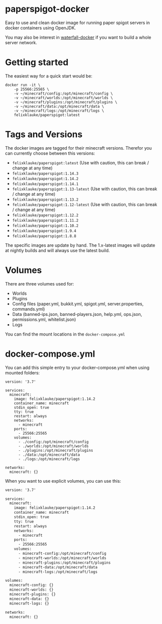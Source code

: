 # paperspigot-docker
Easy to use and clean docker image for running paper spigot servers in docker containers using OpenJDK. 

You may also be interest in [waterfall-docker](https://github.com/FelixKlauke/waterfall-docker) if you want to build a whole server network.

# Getting started
The easiest way for a quick start would be:
```
docker run -it \
    -p 25566:25565 \
    -v ~/minecraft/config:/opt/minecraft/config \
    -v ~/minecraft/worlds:/opt/minecraft/worlds \
    -v ~/minecraft/plugins:/opt/minecraft/plugins \
    -v ~/minecraft/data:/opt/minecraft/data \
    -v ~/minecraft/logs:/opt/minecraft/logs \
    felixklauke/paperspigot:latest
```

# Tags and Versions
The docker images are tagged for their minecraft versions. Therefor you can currently choose between this versions:
- `felixklauke/paperspigot:latest` (Use with caution, this can break / change at any time)
- `felixklauke/paperspigot:1.14.3` 
- `felixklauke/paperspigot:1.14.2` 
- `felixklauke/paperspigot:1.14.1` 
- `felixklauke/paperspigot:1.13-latest` (Use with caution, this can break / change at any time)
- `felixklauke/paperspigot:1.13.2` 
- `felixklauke/paperspigot:1.12-latest` (Use with caution, this can break / change at any time)
- `felixklauke/paperspigot:1.12.2`
- `felixklauke/paperspigot:1.11.2`
- `felixklauke/paperspigot:1.10.2`
- `felixklauke/paperspigot:1.9.4`
- `felixklauke/paperspigot:1.8.8`

The specific images are update by hand. The 1.x-latest images will update at nightly builds and will always
use the latest build.

# Volumes
There are three volumes used for:
- Worlds
- Plugins
- Config files (paper.yml, bukkit.yml, spigot.yml, server.properties, commands.yml)
- Data (banned-ips.json, banned-players.json, help.yml, ops.json, permissions.yml, whitelist.json)
- Logs

You can find the mount locations in the `docker-compose.yml`

# docker-compose.yml
You can add this simple entry to your docker-compose.yml when using mounted folders:
```
version: '3.7'

services:
  minecraft:
    image: felixklauke/paperspigot:1.14.2
    container_name: minecraft
    stdin_open: true
    tty: true
    restart: always
    networks:
      - minecraft
    ports:
      - 25566:25565
    volumes:
      - ./config:/opt/minecraft/config
      - ./worlds:/opt/minecraft/worlds
      - ./plugins:/opt/minecraft/plugins
      - ./data:/opt/minecraft/data
      - ./logs:/opt/minecraft/logs

networks:
  minecraft: {}

```

When you want to use explicit volumes, you can use this:
```xml 
version: '3.7'

services:
  minecraft:
    image: felixklauke/paperspigot:1.14.2
    container_name: minecraft
    stdin_open: true
    tty: true
    restart: always
    networks:
      - minecraft
    ports:
      - 25566:25565
    volumes:
      - minecraft-config:/opt/minecraft/config
      - minecraft-worlds:/opt/minecraft/worlds
      - minecraft-plugins:/opt/minecraft/plugins
      - minecraft-data:/opt/minecraft/data
      - minecraft-logs:/opt/minecraft/logs

volumes:
  minecraft-config: {}
  minecraft-worlds: {}
  minecraft-plugins: {}
  minecraft-data: {}
  minecraft-logs: {}

networks:
  minecraft: {}

```
